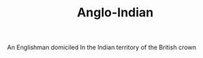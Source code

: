 ---
title: Anglo-Indian
permalink: "/definitions/anglo-indian.html"
body: An Englishman domiciled In the lndian territory of the British crown
published_at: '2018-07-07'
layout: post
---